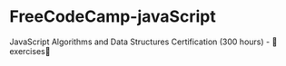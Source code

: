 # FreeCodeCamp-javaScript
JavaScript Algorithms and Data Structures Certification (300 hours) - 🐰exercises🐰

